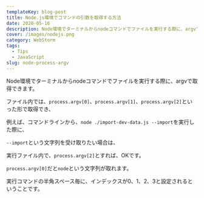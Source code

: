 ```yaml
---
templateKey: blog-post
title: Node.js環境でコマンドの引数を取得する方法
date: 2020-05-16
description: Node環境でターミナルからnodeコマンドでファイルを実行する際に、argvで取得できます。
cover: /images/nodejs.png
category: WebStorm
tags:
  - Tips
  - JavaScript
slug: node-process-argv
---
```


Node環境でターミナルからnodeコマンドでファイルを実行する際に、argvで取得できます。

ファイル内では、`process.argv[0]`、`process.argv[1]`、`process.argv[2]`といった形で取得でき、

例えば、コマンドラインから、`node ./import-dev-data.js --import`を実行した際に、

`--import`という文字列を受け取りたい場合は、

実行ファイル内で、`process.argv[2]`とすれば、OKです。

`process.argv[0]`だと`node`という文字列が取れます。

実行コマンドの半角スペース毎に、インデックスが0、1、2、3と設定されるということです。
